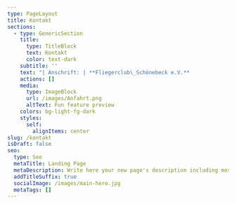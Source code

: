 ```yaml
---
type: PageLayout
title: Kontakt
sections:
  - type: GenericSection
    title:
      type: TitleBlock
      text: Kontakt
      color: text-dark
    subtitle: ''
    text: "| Anschrift: | **Fliegerclub\_Schönebeck e.V.**                                                                |\n| ---------- | ---------------------------------------------------------------------------------------------- |\n|            | **Flugplatz Zackmünde**                                                                        |\n|            | **39249\_Pömmelte**                                                                             |\n|            |                                                                                                |\n|            |                                                                                                |\n| Telefon:   | **+49 3928 400647**\n-Nur am Wochenende-\n**+49\_170 1601004**\n-Auch unter der Woche- |\n| Telefax:   | **+49 3928 400647**                                                                            |\n| E-Mail:    | <info@fliegerclub-sbk.de>                                                                      |\n| Homepage:  | [www.fliegerclub-sbk.de](http://www.fliegerclub-sbk.de/)                                       |\n\n\n\n\n\n"
    actions: []
    media:
      type: ImageBlock
      url: /images/Anfahrt.png
      altText: Fun feature preview
    colors: bg-light-fg-dark
    styles:
      self:
        alignItems: center
slug: /kontakt
isDraft: false
seo:
  type: Seo
  metaTitle: Landing Page
  metaDescription: Write here your new page's description including most relevant keywords.
  addTitleSuffix: true
  socialImage: /images/main-hero.jpg
  metaTags: []
---
```

